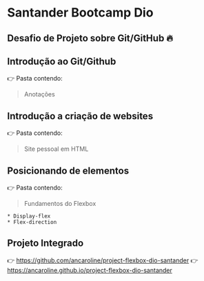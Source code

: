 # Santander Bootcamp Dio
Desafio de Projeto sobre Git/GitHub 🔥
---

## Introdução ao Git/Github
👉 Pasta contendo:
   > Anotações

## Introdução a criação de websites
👉 Pasta contendo:
   > Site pessoal em HTML
   
## Posicionando de elementos
👉 Pasta contendo:
   > Fundamentos do Flexbox
   >
    * Display-flex
    * Flex-direction

## Projeto Integrado
👉 https://github.com/ancaroline/project-flexbox-dio-santander
👉 https://ancaroline.github.io/project-flexbox-dio-santander
